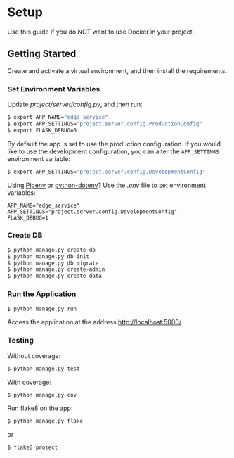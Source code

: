 # Setup

Use this guide if you do NOT want to use Docker in your project.

## Getting Started

Create and activate a virtual environment, and then install the requirements.

### Set Environment Variables

Update *project/server/config.py*, and then run:

```sh
$ export APP_NAME="edge_service"
$ export APP_SETTINGS="project.server.config.ProductionConfig"
$ export FLASK_DEBUG=0
```
By default the app is set to use the production configuration. If you would like to use the development configuration, you can alter the `APP_SETTINGS` environment variable:

```sh
$ export APP_SETTINGS="project.server.config.DevelopmentConfig"
```

Using [Pipenv](https://docs.pipenv.org/) or [python-dotenv](https://github.com/theskumar/python-dotenv)? Use the *.env* file to set environment variables:

```
APP_NAME="edge_service"
APP_SETTINGS="project.server.config.DevelopmentConfig"
FLASK_DEBUG=1
```

### Create DB

```sh
$ python manage.py create-db
$ python manage.py db init
$ python manage.py db migrate
$ python manage.py create-admin
$ python manage.py create-data
```

### Run the Application


```sh
$ python manage.py run
```

Access the application at the address [http://localhost:5000/](http://localhost:5000/)

### Testing

Without coverage:

```sh
$ python manage.py test
```

With coverage:

```sh
$ python manage.py cov
```

Run flake8 on the app:

```sh
$ python manage.py flake
```

or

```sh
$ flake8 project
```
